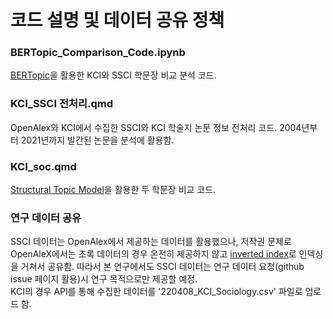 # 코드 설명 및 데이터 공유 정책

### BERTopic_Comparison_Code.ipynb
[BERTopic](https://github.com/MaartenGr/BERTopic)을 활용한 KCI와 SSCI 학문장 비교 분석 코드.

### KCI_SSCI 전처리.qmd
OpenAlex와 KCI에서 수집한 SSCI와 KCI 학술지 논문 정보 전처리 코드. 2004년부터 2021년까지 발간된 논문을 분석에 활용함.

### KCI_soc.qmd
[Structural Topic Model](https://www.structuraltopicmodel.com/)을 활용한 두 학문장 비교 코드.

### 연구 데이터 공유
SSCI 데이터는 OpenAlex에서 제공하는 데이터를 활용했으나, 저작권 문제로 OpenAleX에서는 초록 데이터의 경우 온전히 제공하지 않고 [inverted index](https://en.wikipedia.org/wiki/Inverted_index)로 인덱싱을 거쳐서 공유함. 따라서 본 연구에서도 SSCI 데이터는 연구 데이터 요청(github issue 페이지 활용)시 연구 목적으로만 제공할 예정.  
KCI의 경우 API를 통해 수집한 데이터를 '220408_KCI_Sociology.csv' 파일로 업로드 함.